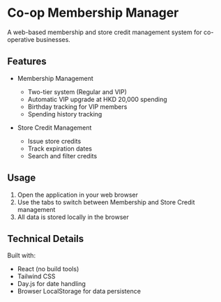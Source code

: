 # Co-op Membership Manager

A web-based membership and store credit management system for co-operative businesses.

## Features

- Membership Management
  - Two-tier system (Regular and VIP)
  - Automatic VIP upgrade at HKD 20,000 spending
  - Birthday tracking for VIP members
  - Spending history tracking

- Store Credit Management
  - Issue store credits
  - Track expiration dates
  - Search and filter credits

## Usage

1. Open the application in your web browser
2. Use the tabs to switch between Membership and Store Credit management
3. All data is stored locally in the browser

## Technical Details

Built with:
- React (no build tools)
- Tailwind CSS
- Day.js for date handling
- Browser LocalStorage for data persistence 